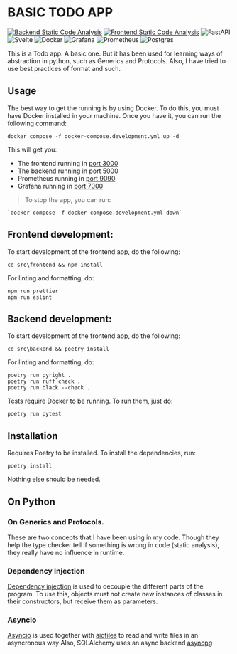 # BASIC TODO APP

[![Backend Static Code Analysis](https://github.com/cojua8/todo-app/actions/workflows/static_code_analysis_backend.yml/badge.svg)](https://github.com/cojua8/todo-app/actions/workflows/static_code_analysis_backend.yml)
[![Frontend Static Code Analysis](https://github.com/cojua8/todo-app/actions/workflows/static_code_analysis_frontend.yml/badge.svg)](https://github.com/cojua8/todo-app/actions/workflows/static_code_analysis_frontend.yml)
![FastAPI](https://img.shields.io/badge/FastAPI-005571?style=for-the-badge&logo=fastapi)
![Svelte](https://img.shields.io/badge/svelte-%23f1413d.svg?style=for-the-badge&logo=svelte&logoColor=white)
![Docker](https://img.shields.io/badge/docker-%230db7ed.svg?style=for-the-badge&logo=docker&logoColor=white)
![Grafana](https://img.shields.io/badge/grafana-%23F46800.svg?style=for-the-badge&logo=grafana&logoColor=white)
![Prometheus](https://img.shields.io/badge/Prometheus-E6522C?style=for-the-badge&logo=Prometheus&logoColor=white)
![Postgres](https://img.shields.io/badge/postgres-%23316192.svg?style=for-the-badge&logo=postgresql&logoColor=white)

This is a Todo app. A basic one. But it has been used for learning ways of abstraction in python, such as Generics and Protocols. Also, I have tried to use best practices of format and such.

## Usage

The best way to get the running is by using Docker. To do this, you must have Docker installed in your machine. Once you have it, you can run the following command:

    docker compose -f docker-compose.development.yml up -d

This will get you:

- The frontend running in [port 3000](http://localhost:3000/)
- The backend running in [port 5000](http://localhost:5000/)
- Prometheus running in [port 9090](http://localhost:9090/)
- Grafana running in [port 7000](http://localhost:7000/)

> To stop the app, you can run:

    `docker compose -f docker-compose.development.yml down`

## Frontend development:

To start development of the frontend app, do the following:

    cd src\frontend && npm install

For linting and formatting, do:

    npm run prettier
    npm run eslint

## Backend development:

To start development of the frontend app, do the following:

    cd src\backend && poetry install

For linting and formatting, do:

    poetry run pyright .
    poetry run ruff check .
    poetry run black --check .

Tests require Docker to be running. To run them, just do:

    poetry run pytest

## Installation

Requires Poetry to be installed. To install the dependencies, run:

    poetry install

Nothing else should be needed.

## On Python

### On Generics and Protocols.

These are two concepts that I have been using in my code. Though they help the type checker tell if something is wrong in code (static analysis), they really have no influence in runtime.

### Dependency Injection

[Dependency injection](https://python-dependency-injector.ets-labs.org/introduction/di_in_python.html) is used to decouple the different parts of the program. To use this, objects must not create new instances of classes in their constructors, but receive them as parameters.

### Asyncio

[Asyncio](https://docs.python.org/3/library/asyncio.html) is used together with [aiofiles](https://aiofiles.readthedocs.io/en/stable/) to read and write files in an asyncronous way
Also, SQLAlchemy uses an async backend [asyncpg](https://magicstack.github.io/asyncpg/current/)
